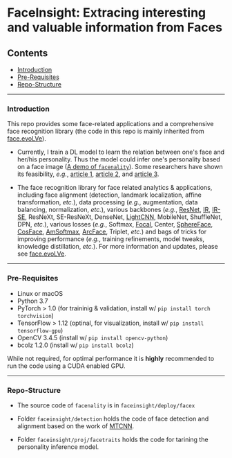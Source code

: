 # FaceInsight: Extracing interesting and valuable information from Faces

## Contents
* [Introduction](#Introduction)
* [Pre-Requisites](#Pre-Requisites)
* [Repo-Structure](#Repo-Structure)

****
### Introduction 

This repo provides some face-related applications and a comprehensive face recognition library (the code in this repo is mainly inherited from [face.evoLVe](https://github.com/ZhaoJ9014/face.evoLVe.PyTorch)).

* Currently, I train a DL model to learn the relation between one's face and her/his personality. Thus the model could infer one's personality based on a face image ([A demo of `facenality`](http://xinlimian.benbenedu.cn:5000)). Some researchers have shown its feasibility, *e.g.*, [article 1](https://www.nature.com/articles/s41598-020-65358-6), [article 2](https://link.springer.com/article/10.1007/s11633-017-1085-8), and [article 3](https://www.pnas.org/content/105/32/11087.short).

* The face recognition library for face related analytics \& applications, including face alignment (detection, landmark localization, affine transformation, *etc.*), data processing (*e.g.*, augmentation, data balancing, normalization, *etc.*), various backbones (*e.g.*, [ResNet](https://arxiv.org/pdf/1512.03385.pdf), [IR](https://arxiv.org/pdf/1512.03385.pdf), [IR-SE](https://arxiv.org/pdf/1709.01507.pdf), ResNeXt, SE-ResNeXt, DenseNet, [LightCNN](https://arxiv.org/pdf/1511.02683.pdf), MobileNet, ShuffleNet, DPN, *etc.*), various losses (*e.g.*, Softmax, [Focal](https://arxiv.org/pdf/1708.02002.pdf), Center, [SphereFace](https://arxiv.org/pdf/1704.08063.pdf), [CosFace](https://arxiv.org/pdf/1801.09414.pdf), [AmSoftmax](https://arxiv.org/pdf/1801.05599.pdf), [ArcFace](https://arxiv.org/pdf/1801.07698.pdf), Triplet, *etc.*) and bags of tricks for improving performance (*e.g.*, training refinements, model tweaks, knowledge distillation, *etc.*). For more information and updates, please see [face.evoLVe](https://github.com/ZhaoJ9014/face.evoLVe.PyTorch).

****
### Pre-Requisites 

* Linux or macOS
* Python 3.7
* PyTorch > 1.0 (for traininig \& validation, install w/ `pip install torch torchvision`)
* TensorFlow > 1.12 (optinal, for visualization, install w/ `pip install tensorflow-gpu`)
* OpenCV 3.4.5 (install w/ `pip install opencv-python`)
* bcolz 1.2.0 (install w/ `pip install bcolz`)

While not required, for optimal performance it is **highly** recommended to run the code using a CUDA enabled GPU.

****
### Repo-Structure

* The source code of `facenality` is in `faceinsight/deploy/facex`

* Folder `faceinsight/detection` holds the code of face detection and alignment based on the work of [MTCNN](https://arxiv.org/pdf/1604.02878.pdf).

* Folder `faceinsight/proj/facetraits` holds the code for tarining the personality inference model.

